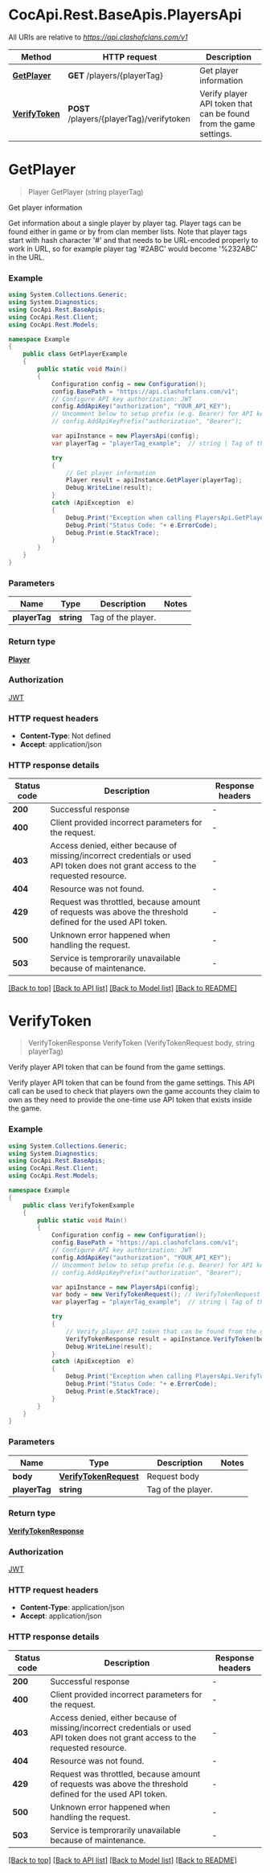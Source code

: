 ﻿# CocApi.Rest.BaseApis.PlayersApi

All URIs are relative to *https://api.clashofclans.com/v1*

Method | HTTP request | Description
------------- | ------------- | -------------
[**GetPlayer**](PlayersApi.md#getplayer) | **GET** /players/{playerTag} | Get player information
[**VerifyToken**](PlayersApi.md#verifytoken) | **POST** /players/{playerTag}/verifytoken | Verify player API token that can be found from the game settings.


<a name="getplayer"></a>
# **GetPlayer**
> Player GetPlayer (string playerTag)

Get player information

Get information about a single player by player tag. Player tags can be found either in game or by from clan member lists. Note that player tags start with hash character '#' and that needs to be URL-encoded properly to work in URL, so for example player tag '#2ABC' would become '%232ABC' in the URL. 

### Example
```csharp
using System.Collections.Generic;
using System.Diagnostics;
using CocApi.Rest.BaseApis;
using CocApi.Rest.Client;
using CocApi.Rest.Models;

namespace Example
{
    public class GetPlayerExample
    {
        public static void Main()
        {
            Configuration config = new Configuration();
            config.BasePath = "https://api.clashofclans.com/v1";
            // Configure API key authorization: JWT
            config.AddApiKey("authorization", "YOUR_API_KEY");
            // Uncomment below to setup prefix (e.g. Bearer) for API key, if needed
            // config.AddApiKeyPrefix("authorization", "Bearer");

            var apiInstance = new PlayersApi(config);
            var playerTag = "playerTag_example";  // string | Tag of the player.

            try
            {
                // Get player information
                Player result = apiInstance.GetPlayer(playerTag);
                Debug.WriteLine(result);
            }
            catch (ApiException  e)
            {
                Debug.Print("Exception when calling PlayersApi.GetPlayer: " + e.Message );
                Debug.Print("Status Code: "+ e.ErrorCode);
                Debug.Print(e.StackTrace);
            }
        }
    }
}
```

### Parameters

Name | Type | Description  | Notes
------------- | ------------- | ------------- | -------------
 **playerTag** | **string**| Tag of the player. | 

### Return type

[**Player**](Player.md)

### Authorization

[JWT](../README.md#JWT)

### HTTP request headers

 - **Content-Type**: Not defined
 - **Accept**: application/json


### HTTP response details
| Status code | Description | Response headers |
|-------------|-------------|------------------|
| **200** | Successful response |  -  |
| **400** | Client provided incorrect parameters for the request. |  -  |
| **403** | Access denied, either because of missing/incorrect credentials or used API token does not grant access to the requested resource.  |  -  |
| **404** | Resource was not found. |  -  |
| **429** | Request was throttled, because amount of requests was above the threshold defined for the used API token.  |  -  |
| **500** | Unknown error happened when handling the request. |  -  |
| **503** | Service is temprorarily unavailable because of maintenance. |  -  |

[[Back to top]](#) [[Back to API list]](../../README.md#documentation-for-api-endpoints) [[Back to Model list]](../../README.md#documentation-for-models) [[Back to README]](../../README.md)

<a name="verifytoken"></a>
# **VerifyToken**
> VerifyTokenResponse VerifyToken (VerifyTokenRequest body, string playerTag)

Verify player API token that can be found from the game settings.

Verify player API token that can be found from the game settings. This API call can be used to check that players own the game accounts they claim to own as they need to provide the one-time use API token that exists inside the game. 

### Example
```csharp
using System.Collections.Generic;
using System.Diagnostics;
using CocApi.Rest.BaseApis;
using CocApi.Rest.Client;
using CocApi.Rest.Models;

namespace Example
{
    public class VerifyTokenExample
    {
        public static void Main()
        {
            Configuration config = new Configuration();
            config.BasePath = "https://api.clashofclans.com/v1";
            // Configure API key authorization: JWT
            config.AddApiKey("authorization", "YOUR_API_KEY");
            // Uncomment below to setup prefix (e.g. Bearer) for API key, if needed
            // config.AddApiKeyPrefix("authorization", "Bearer");

            var apiInstance = new PlayersApi(config);
            var body = new VerifyTokenRequest(); // VerifyTokenRequest | Request body
            var playerTag = "playerTag_example";  // string | Tag of the player.

            try
            {
                // Verify player API token that can be found from the game settings.
                VerifyTokenResponse result = apiInstance.VerifyToken(body, playerTag);
                Debug.WriteLine(result);
            }
            catch (ApiException  e)
            {
                Debug.Print("Exception when calling PlayersApi.VerifyToken: " + e.Message );
                Debug.Print("Status Code: "+ e.ErrorCode);
                Debug.Print(e.StackTrace);
            }
        }
    }
}
```

### Parameters

Name | Type | Description  | Notes
------------- | ------------- | ------------- | -------------
 **body** | [**VerifyTokenRequest**](VerifyTokenRequest.md)| Request body | 
 **playerTag** | **string**| Tag of the player. | 

### Return type

[**VerifyTokenResponse**](VerifyTokenResponse.md)

### Authorization

[JWT](../README.md#JWT)

### HTTP request headers

 - **Content-Type**: application/json
 - **Accept**: application/json


### HTTP response details
| Status code | Description | Response headers |
|-------------|-------------|------------------|
| **200** | Successful response |  -  |
| **400** | Client provided incorrect parameters for the request. |  -  |
| **403** | Access denied, either because of missing/incorrect credentials or used API token does not grant access to the requested resource.  |  -  |
| **404** | Resource was not found. |  -  |
| **429** | Request was throttled, because amount of requests was above the threshold defined for the used API token.  |  -  |
| **500** | Unknown error happened when handling the request. |  -  |
| **503** | Service is temprorarily unavailable because of maintenance. |  -  |

[[Back to top]](#) [[Back to API list]](../../README.md#documentation-for-api-endpoints) [[Back to Model list]](../../README.md#documentation-for-models) [[Back to README]](../../README.md)


